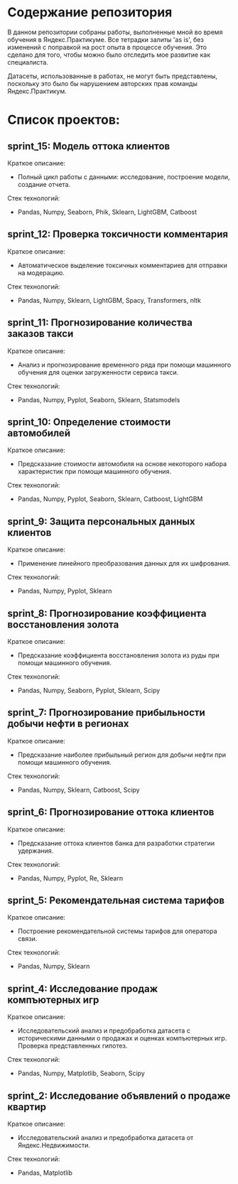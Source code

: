 # Содержание репозитория

В данном репозитории собраны работы, выполненные мной во время обучения в Яндекс.Практикуме. 
Все тетрадки залиты 'as is', без изменений с поправкой на рост опыта в процессе обучения.
Это сделано для того, чтобы можно было отследить мое развитие как специалиста.

Датасеты, использованные в работах, не могут быть представлены, поскольку это было бы нарушением авторских прав команды Яндекс.Практикум.

# Список проектов:

## sprint_15: Модель оттока клиентов     
Краткое описание:
- Полный цикл работы с данными: исследование, построение модели, создание отчета.   

Стек технологий: 
- Pandas, Numpy, Seaborn, Phik, Sklearn, LightGBM, Catboost

## sprint_12: Проверка токсичности комментария     
Краткое описание:
- Автоматическое выделение токсичных комментариев для отправки на модерацию.   

Стек технологий: 
- Pandas, Numpy, Sklearn, LightGBM, Spacy, Transformers, nltk

## sprint_11: Прогнозирование количества заказов такси     
Краткое описание:
- Анализ и прогнозирование временного ряда при помощи машинного обучения для оценки загруженности сервиса такси.  

Стек технологий: 
- Pandas, Numpy, Pyplot, Seaborn, Sklearn, Statsmodels

## sprint_10: Определение стоимости автомобилей   
Краткое описание:
- Предсказание стоимости автомобиля на основе некоторого набора характеристик при помощи машинного обучения.   

Стек технологий: 
- Pandas, Numpy, Pyplot, Seaborn, Sklearn, Catboost, LightGBM

## sprint_9: Защита персональных данных клиентов   
Краткое описание:
- Применение линейного преобразования данных для их шифрования.  

Стек технологий: 
- Pandas, Numpy, Pyplot, Sklearn

## sprint_8: Прогнозирование коэффициента восстановления золота    
Краткое описание:
- Предсказание коэффициента восстановления золота из руды при помощи машинного обучения.  

Стек технологий: 
- Pandas, Numpy, Seaborn, Pyplot, Sklearn, Scipy

## sprint_7: Прогнозирование прибыльности добычи нефти в регионах  
Краткое описание:
- Предсказание наиболее прибыльный регион для добычи нефти при помощи машинного обучения.  

Стек технологий: 
- Pandas, Numpy, Sklearn, Catboost, Scipy

## sprint_6: Прогнозирование оттока клиентов  
Краткое описание:
- Предсказание оттока клиентов банка для разработки стратегии удержания.  

Стек технологий: 
- Pandas, Numpy, Pyplot, Re, Sklearn

## sprint_5: Рекомендательная система тарифов
Краткое описание:
- Построение рекомендательной системы тарифов для оператора связи.  

Стек технологий:  
- Pandas, Numpy, Sklearn

## sprint_4: Исследование продаж компъютерных игр  
Краткое описание:
- Исследовательский анализ и предобработка датасета с историческими данными о продажах и оценках компъютерных игр. Проверка представленных гипотез.   

Стек технологий: 
- Pandas, Numpy, Matplotlib, Seaborn, Scipy

## sprint_2: Исследование объявлений о продаже квартир   
Краткое описание:
- Исследовательский анализ и предобработка датасета от Яндекс.Недвижимости.   

Стек технологий: 
- Pandas, Matplotlib
  

  

  

  

  

  

  

  

  


